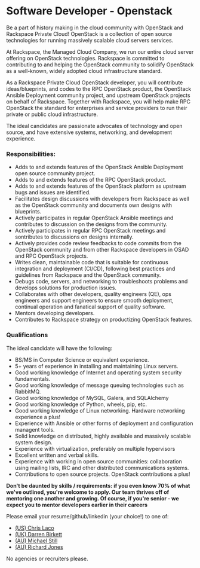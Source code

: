 # Software Developer - Openstack

Be a part of history making in the cloud community with OpenStack and Rackspace Privste Cloud! OpenStack is a collection of open source technologies for running massively scalable cloud servers services.  

At Rackspace, the Managed Cloud Company, we run our entire cloud server offering on OpenStack technologies. Rackspace is committed to contributing to and helping the OpenStack community to solidify OpenStack as a well-known, widely adopted cloud infrastructure standard.

As a Rackspace Private Cloud OpenStack developer, you will contribute ideas/blueprints, and codes to the RPC OpenStack product, the OpenStack Ansible Deployment community project, and upstream OpenStack projects on behalf of Rackspace. Together with Rackspace, you will help make RPC OpenStack the standard for enterprises and service providers to run their private or public cloud infrastructure.

The ideal candidates are passionate advocates of technology and open source, and have extensive systems, networking, and development experience.

### Responsibilities:

- Adds to and extends features of the OpenStack Ansible Deployment open source community project.
- Adds to and extends features of the RPC OpenStack product.
- Adds to and extends features of the OpenStack platform as upstream bugs and issues are identified.
- Facilitates design discussions with developers from Rackspace as well as the OpenStack community and documents own designs with blueprints.
- Actively participates in regular OpenStack Ansible meetings and contributes to discussion on the designs from the community.
- Actively participates in regular RPC OpenStack meetings and sontributes to discussions on designs internally.
- Actively provides code review feedbacks to code commits from the OpenStack community and from other Rackspace developers in OSAD and RPC OpenStack projects.
- Writes clean, maintainable code that is suitable for continuous integration and deployment (CI/CD), following best practices and guidelines from Rackspace and the OpenStack community.
- Debugs code, servers, and networking to troubleshoots problems and develops solutions for production issues.
- Collaborates with other developers, quality engineers (QE), ops engineers and support engineers to ensure smooth deployment, continual operation and fanatical support of quality software.
- Mentors developing developers.
- Contributes to Rackspace strategy on productizing OpenStack features.

### Qualifications

The ideal candidate will have the following:

- BS/MS in Computer Science or equivalent experience.
- 5+ years of experience in installing and maintaining Linux servers.
- Good working knowledge of Internet and operating system security fundamentals.
- Good working knowledge of message queuing technologies such as RabbitMQ.
- Good working knowledge of MySQL, Galera, and SQLAlchemy
- Good working knowledge of Python, wheels, pip, etc.
- Good working knowledge of Linux networking. Hardware networking experience a plus!
- Experience with Ansible or other forms of deployment and configuration managent tools.
- Solid knowledge on distributed, highly available and massively scalable system design.
- Experience with virtualization, preferably on multiple hypervisors
- Excellent written and verbal skills.
- Experience with working in open source communities: collaboration using mailing lists, IRC and other distributed communications systems.
- Contributions to open source projects. OpenStack contributions a plus!

**Don't be daunted by skills / requirements: if you even know 70% of what we've
outlined, you're welcome to apply. Our team thrives off of mentoring one another
and growing. Of course, if you're senior - we expect you to mentor developers
earlier in their careers**

Please email your resume/github/linkedin (your choice!) to one of:

* [(US) Chris Laco](mailto:chris.laco@rackspace.com)
* [(UK) Darren Birkett](mailto:darren.birkett@rackspace.co.uk)
* [(AU) Michael Still](mailto:michael.still@@rackspace.com)
* [(AU) Richard Jones](mailto:richard.jones.au@rackspace.com)

No agencies or recruiters please.
